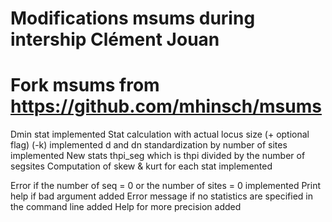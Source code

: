 # Modifications msums during intership Clément Jouan
# Fork msums from https://github.com/mhinsch/msums

Dmin stat implemented
Stat calculation with actual locus size (+ optional flag) (-k) implemented
d and dn standardization by number of sites implemented
New stats thpi_seg which is thpi divided by the number of segsites
Computation of skew & kurt for each stat implemented

Error if the number of seq = 0 or the number of sites = 0 implemented
Print help if bad argument added
Error message if no statistics are specified in the command line added
Help for more precision added
 
